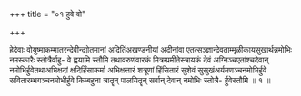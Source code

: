 +++
title = "०१ हुवे वो"

+++

हेदेवाः वोयुष्माकम्मातरन्देवीन्द्योतमानां अदितिंअखण्डनीयां अदीनांवा एतत्सञ्ज्ञान्देवताम्मृळीकायसुखार्थन्नमोभिः नमस्कारैः स्तोत्रैर्वाहु- वे ह्वयामि स्तौमि तथावरुणंवारकं मित्रम्प्रमीतेस्त्रायकं देवं अग्निञ्चएतांश्चदेवान् नमोभिर्हुवेतथाअभिक्षदां क्षदिर्हिंसाकर्मा अभिक्षत्तारं शत्रूणां हिंसितारं सुशेवं सुसुखंअर्यमणञ्चनमोभिर्हुवे सवितारम्भगञ्चनमोभीर्हुवे किम्बहुना त्रातॄन् पालयितॄन् सर्वान् देवान् नमोभिः स्तोत्रै- र्हुवेस्तौमि ॥ १ ॥
